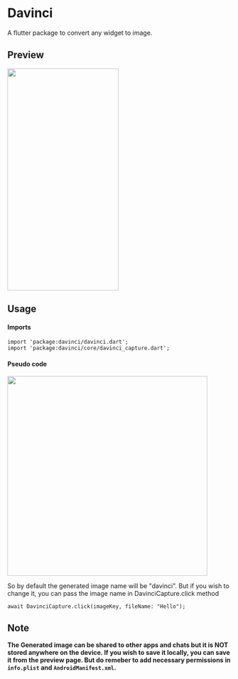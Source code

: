 # Davinci
A flutter package to convert any widget to image.

## Preview
<img src ="https://i.ibb.co/8bt4H43/ezgif-com-gif-maker.gif" width="250" height="500">

## Usage
#### Imports
```
import 'package:davinci/davinci.dart';
import 'package:davinci/core/davinci_capture.dart';
```

#### Pseudo code
<img src ="https://i.ibb.co/tCgQpM3/carbon-1.png" width="450" height="450">

So by default the generated image name will be "davinci". But if you wish to change it, you can pass the image name in  DavinciCapture.click method
```
await DavinciCapture.click(imageKey, fileName: "Hello");
```

## Note
<B>The Generated image can be shared to other apps and chats but it is NOT stored anywhere on the device. If you wish to save it locally, you can save it from the preview page. But do remeber to add necessary permissions in `info.plist` and `AndroidManifest.xml`. </B>
